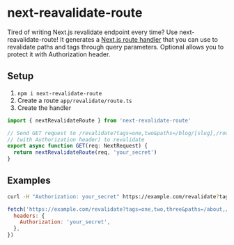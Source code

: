 # next-reavalidate-route

Tired of writing Next.js revalidate endpoint every time? Use next-reavalidate-route! It generates a [Next.js route handler](https://nextjs.org/docs/app/building-your-application/routing/route-handlers) that you can use to revalidate paths and tags through query parameters. Optional allows you to protect it with Authorization header.

## Setup

1. `npm i next-revalidate-route`
2. Create a route `app/revalidate/route.ts`
3. Create the handler

```js
import { nextRevalidateRoute } from 'next-revalidate-route'

// Send GET request to /revalidate?tags=one,two&paths=/blog/[slug],/route
// (with Authorization header) to revalidate
export async function GET(req: NextRequest) {
  return nextRevalidateRoute(req, 'your_secret')
}
```

## Examples

```zsh
curl -H "Authorization: your_secret" https://example.com/revalidate?tags=one,two,three&paths=/about,/blog/[slug],/route
```

```js
fetch('https://example.com/revalidate?tags=one,two,three&paths=/about,/blog/[slug],/route', {
  headers: {
    Authorization: 'your_secret',
  },
})
```
